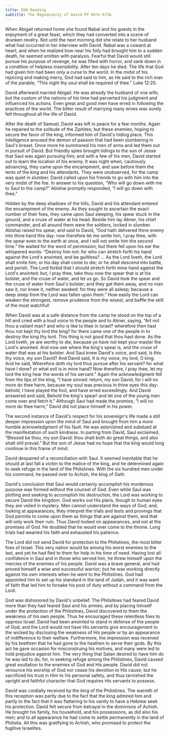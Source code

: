 ```yaml
---
title: EGW Reading
subtitle: The Magnanimity of David PP 667e-673b
---
```


When Abigail returned home she found Nabal and his guests in the enjoyment of a great feast, which they had converted into a scene of drunken revelry. Not until the next morning did she relate to her husband what had occurred in her interview with David. Nabal was a coward at heart; and when he realized how near his folly had brought him to a sudden death, he seemed smitten with paralysis. Fearful that David would still pursue his purpose of revenge, he was filled with horror, and sank down in a condition of helpless insensibility. After ten days he died. The life that God had given him had been only a curse to the world. In the midst of his rejoicing and making merry, God had said to him, as He said to the rich man of the parable, “This night thy soul shall be required of thee.” Luke 12:20.

David afterward married Abigail. He was already the husband of one wife, but the custom of the nations of his time had perverted his judgment and influenced his actions. Even great and good men have erred in following the practices of the world. The bitter result of marrying many wives was sorely felt throughout all the life of David.

After the death of Samuel, David was left in peace for a few months. Again he repaired to the solitude of the Ziphites; but these enemies, hoping to secure the favor of the king, informed him of David's hiding place. This intelligence aroused the demon of passion that had been slumbering in Saul's breast. Once more he summoned his men of arms and led them out in pursuit of David. But friendly spies brought tidings to the son of Jesse that Saul was again pursuing him; and with a few of his men, David started out to learn the location of his enemy. It was night when, cautiously advancing, they came upon the encampment, and saw before them the tents of the king and his attendants. They were unobserved, for the camp was quiet in slumber. David called upon his friends to go with him into the very midst of the foe. In answer to his question, “Who will go down with me to Saul to the camp?” Abishai promptly responded, “I will go down with thee.”

Hidden by the deep shadows of the hills, David and his attendant entered the encampment of the enemy. As they sought to ascertain the exact number of their foes, they came upon Saul sleeping, his spear stuck in the ground, and a cruse of water at his head. Beside him lay Abner, his chief commander, and all around them were the soldiers, locked in slumber. Abishai raised his spear, and said to David, “God hath delivered thine enemy into thine hand this day: now therefore let me smite him, I pray thee, with the spear even to the earth at once, and I will not smite him the second time.” He waited for the word of permission; but there fell upon his ear the whispered words: “Destroy him not: for who can stretch forth his hand against the Lord's anointed, and be guiltless? ... As the Lord liveth, the Lord shall smite him; or his day shall come to die; or he shall descend into battle, and perish. The Lord forbid that I should stretch forth mine hand against the Lord's anointed: but, I pray thee, take thou now the spear that is at his bolster, and the cruse of water, and let us go. So David took the spear and the cruse of water from Saul's bolster; and they gat them away, and no man saw it, nor knew it, neither awaked: for they were all asleep; because a deep sleep from the Lord was fallen upon them.” How easily the Lord can weaken the strongest, remove prudence from the wisest, and baffle the skill of the most watchful!

When David was at a safe distance from the camp he stood on the top of a hill and cried with a loud voice to the people and to Abner, saying, “Art not thou a valiant man? and who is like to thee in Israel? wherefore then hast thou not kept thy lord the king? for there came one of the people in to destroy the king thy lord. This thing is not good that thou hast done. As the Lord liveth, ye are worthy to die, because ye have not kept your master the Lord's anointed. And now see where the king's spear is, and the cruse of water that was at his bolster. And Saul knew David's voice, and said, Is this thy voice, my son David? And David said, It is my voice, my lord, O king. And he said, Wherefore doth my lord thus pursue after his servant? for what have I done? or what evil is in mine hand? Now therefore, I pray thee, let my lord the king hear the words of his servant.” Again the acknowledgment fell from the lips of the king, “I have sinned: return, my son David; for I will no more do thee harm, because my soul was precious in thine eyes this day: behold, I have played the fool, and have erred exceedingly. And David answered and said, Behold the king's spear! and let one of the young men come over and fetch it.” Although Saul had made the promise, “I will no more do thee harm,” David did not place himself in his power.

The second instance of David's respect for his sovereign's life made a still deeper impression upon the mind of Saul and brought from him a more humble acknowledgment of his fault. He was astonished and subdued at the manifestation of such kindness. In parting from David, Saul exclaimed, “Blessed be thou, my son David: thou shalt both do great things, and also shalt still prevail.” But the son of Jesse had no hope that the king would long continue in this frame of mind.

David despaired of a reconciliation with Saul. It seemed inevitable that he should at last fall a victim to the malice of the king, and he determined again to seek refuge in the land of the Philistines. With the six hundred men under his command, he passed over to Achish, the king of Gath.

David's conclusion that Saul would certainly accomplish his murderous purpose was formed without the counsel of God. Even while Saul was plotting and seeking to accomplish his destruction, the Lord was working to secure David the kingdom. God works out His plans, though to human eyes they are veiled in mystery. Men cannot understand the ways of God; and, looking at appearances, they interpret the trials and tests and provings that God permits to come upon them as things that are against them, and that will only work their ruin. Thus David looked on appearances, and not at the promises of God. He doubted that he would ever come to the throne. Long trials had wearied his faith and exhausted his patience.

The Lord did not send David for protection to the Philistines, the most bitter foes of Israel. This very nation would be among his worst enemies to the last, and yet he had fled to them for help in his time of need. Having lost all confidence in Saul and in those who served him, he threw himself upon the mercies of the enemies of his people. David was a brave general, and had proved himself a wise and successful warrior; but he was working directly against his own interests when he went to the Philistines. God had appointed him to set up his standard in the land of Judah, and it was want of faith that led him to forsake his post of duty without a command from the Lord.

God was dishonored by David's unbelief. The Philistines had feared David more than they had feared Saul and his armies; and by placing himself under the protection of the Philistines, David discovered to them the weakness of his own people. Thus he encouraged these relentless foes to oppress Israel. David had been anointed to stand in defense of the people of God; and the Lord would not have His servants give encouragement to the wicked by disclosing the weakness of His people or by an appearance of indifference to their welfare. Furthermore, the impression was received by his brethren that he had gone to the heathen to serve their gods. By this act he gave occasion for misconstruing his motives, and many were led to hold prejudice against him. The very thing that Satan desired to have him do he was led to do; for, in seeking refuge among the Philistines, David caused great exultation to the enemies of God and His people. David did not renounce his worship of God nor cease his devotion to His cause; but he sacrificed his trust in Him to his personal safety, and thus tarnished the upright and faithful character that God requires His servants to possess.

David was cordially received by the king of the Philistines. The warmth of this reception was partly due to the fact that the king admired him and partly to the fact that it was flattering to his vanity to have a Hebrew seek his protection. David felt secure from betrayal in the dominions of Achish. He brought his family, his household, and his possessions, as did also his men; and to all appearance he had come to settle permanently in the land of Philistia. All this was gratifying to Achish, who promised to protect the fugitive Israelites.